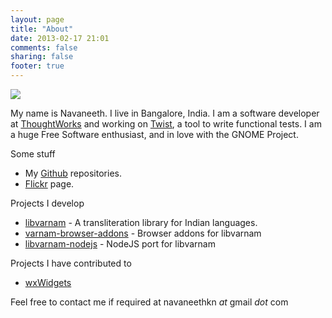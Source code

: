 ```yaml
---
layout: page
title: "About"
date: 2013-02-17 21:01
comments: false
sharing: false
footer: true
---
```

![](http://www.gravatar.com/avatar/f969db5b556041c7d3ea2570338b5300.png)

My name is Navaneeth. I live in Bangalore, India. I am a software developer at [ThoughtWorks](http://www.thoughtworks.com/) and working on [Twist](http://www.thoughtworks-studios.com/twist-agile-testing), a tool to write functional tests. I am a huge Free Software enthusiast, and in love with the GNOME Project. 

Some stuff

* My [Github](http://github.com/navaneeth) repositories.
* [Flickr](http://flickr.com/photos/navaneethkn) page. 

Projects I develop

* [libvarnam](http://github.com/navaneeth/libvarnam) - A transliteration library for Indian languages.
* [varnam-browser-addons](http://github.com/navaneeth/varnam-browser-addons) - Browser addons for libvarnam
* [libvarnam-nodejs](http://github.com/navaneeth/libvarnam-nodejs) - NodeJS port for libvarnam

Projects I have contributed to

* [wxWidgets](http://www.wxwidgets.org/)

Feel free to contact me if required at navaneethkn *at* gmail *dot* com
